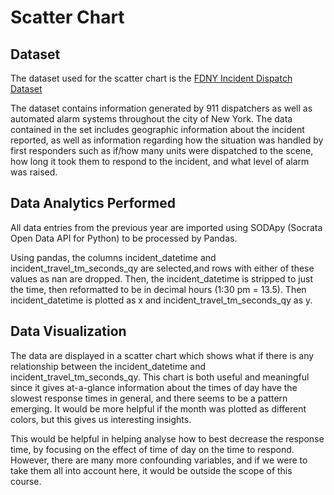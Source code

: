 # Scatter Chart

## Dataset

The dataset used for the scatter chart is the [FDNY Incident Dispatch Dataset](https://data.cityofnewyork.us/Public-Safety/Fire-Incident-Dispatch-Data/8m42-w767/data)

The dataset contains information generated by 911 dispatchers as well as automated alarm systems throughout the city of
New York. The data contained in the set includes geographic information about the incident reported, as well as
information regarding how the situation was handled by first responders such as if/how many units were dispatched to the
scene, how long it took them to respond to the incident, and what level of alarm was raised.

## Data Analytics Performed

All data entries from the previous year are imported using SODApy (Socrata Open Data API for Python) to be processed by Pandas.

Using pandas, the columns incident_datetime and incident_travel_tm_seconds_qy are selected,and rows with either of these values as nan are dropped. Then, the incident_datetime is stripped to just the time, then reformatted to be in decimal hours (1:30 pm = 13.5). Then incident_datetime is plotted as x and incident_travel_tm_seconds_qy as y.

## Data Visualization

The data are displayed in a scatter chart which shows what if there is any relationship between the incident_datetime and incident_travel_tm_seconds_qy. This chart is both useful and meaningful since it gives at-a-glance
information about the times of day have the slowest response times in general, and there seems to be a pattern emerging. It would be more helpful if the month was plotted as different colors, but this gives us interesting insights.

This would be helpful in helping analyse how to best decrease the response time, by focusing on the effect of time of day on the time to respond.
However, there are many more confounding variables, and if we were to take them all into account here, it would be outside the scope of this course.
